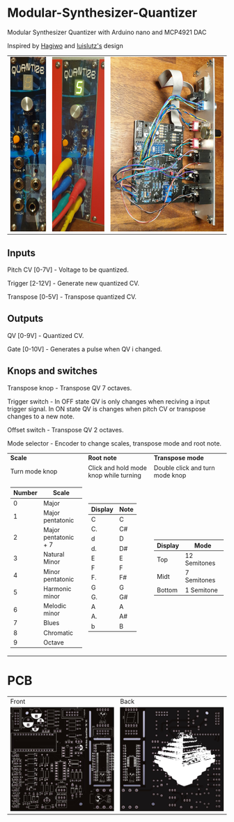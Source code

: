 # Modular-Synthesizer-Quantizer
Modular Synthesizer Quantizer with Arduino nano and MCP4921 DAC

Inspired by [Hagiwo](https://note.com/solder_state/n/nde97a0516f03) and [luislutz's](https://github.com/luislutz/Arduino_Quantizer) design


<table>
  <tr>    
    <td><img src="Images/Front.jpg" height="400"></td>
    <td><img src="Images/Front_on.jpg" height="400"></td>
    <td><img src="Images/back.jpg" height="400"></td>
  </tr>
 </table>

## Inputs
Pitch CV [0-7V] - Voltage to be quantized.

Trigger [2-12V] - Generate new quantized CV.

Transpose [0-5V] - Transpose quantized CV.

## Outputs
QV [0-9V] - Quantized CV.

Gate [0-10V] - Generates a pulse when QV i changed.

## Knops and switches
Transpose knop - Transpose QV 7 octaves.

Trigger switch - In OFF state QV is only changes when reciving a input trigger signal. In ON state QV is changes when pitch CV or transpose changes to a new note.

Offset switch - Transpose QV 2 octaves.

Mode selector - Encoder to change scales, transpose mode and root note.

<table>
  <tr>
   <td><b>Scale</b></td>
   <td><b>Root note</b></td>
   <td><b>Transpose mode</b></td>   
 </tr>
  <td>Turn mode knop</td>
  <td>Click and hold mode knop while turning</td>
  <td>Double click and turn mode knop</td>
 <tr>    
   <td>
    
| Number | Scale |
|--------|-------|
|0 |Major|
|1 |Major pentatonic|
|2 |Major pentatonic + 7|
|3 |Natural Minor|
|4 |Minor pentatonic|
|5 |Harmonic minor|
|6 |Melodic minor|
|7 |Blues|
|8 |Chromatic|
|9 |Octave|
   </td>

   <td>
    
| Display | Note |
|---------|------|
| C | C |
| C. | C# |
| d | D |
| d. | D# |
| E | E |
| F | F |
| F. | F# |
| G | G |
| G. | G# |
| A | A |
| A. | A# |
| b | B |
   </td>

   <td>
     
| Display | Mode |
|-|-|
| Top | 12 Semitones
| Midt | 7 Semitones|
| Bottom | 1 Semitone|   
   </td>
  
  </tr>
 </table>

# PCB

<table>
  <tr>
    <td>Front</td>
    <td>Back</td>
  </tr>
  <tr>    
    <td><img src="Images/PCB_front.jpg" width="400"></td>
    <td><img src="Images/PCB_back.jpg" width="400"></td>
  </tr>
 </table>
